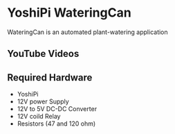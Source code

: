 # YoshiPi WateringCan

WateringCan is an automated plant-watering application

## YouTube Videos

## Required Hardware

- YoshiPi
- 12V power Supply
- 12V to 5V DC-DC Converter
- 12V coild Relay
- Resistors (47 and 120 ohm)
